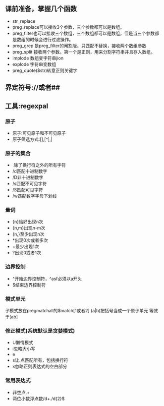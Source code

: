 课前准备，掌握几个函数
-------  
- str_replace
- preg_replace可以接收3个参数，三个参数都可以是数组。
- preg_filter也可以接收三个数组，三个数组都可以是数组，但是当三个参数都是数组的时候会进行过滤操作。
- preg_grep 是preg_filter的阉割版。只匹配不替换，接收两个数组参数
- preg_split 接收两个参数。第一个是正则，用来分割字符串并且存入数组。
- implode  数组变字符串jion
- explode 字符串变数组
- preg_quote($str)转意正则关键字

界定符号://或者##
-------
工具:regexpal
-------
### 原子
- 原子:可见原子和不可见原子
- 原子筛选方式:[],[^],|  

### 原子的集合

- .除了换行符之外的所有字符
- /d匹配十进制数字
- /D非十进制数字
- /s匹配不可见字符
- /S匹配可见字符
- /w匹配数字字母下划线

### 量词  

- {n}恰好出现n次  
- {n,m}出现n-m次
- {n,}至少出现n次
- *出现0次或者多次
- +最少出现1次
- ?出现0或者1次

### 边界控制

- ^开始边界控制符，^asf必须以a开头
- $结束边界控制符
### 模式单元
子模式放在pregmatchall的$match[1或者2]
(a|b)把括号当成一个原子单元
等效于[ab]

### 修正模式(系统默认是贪婪模式)

- U懒惰模式
- i忽略大小写
- e
- s让.点匹配所有，包括换行符
- x忽略正则表达式的空白部分

### 常用表达式

- 非空点.+
- 两位小数浮点数/d+./d{2}$


